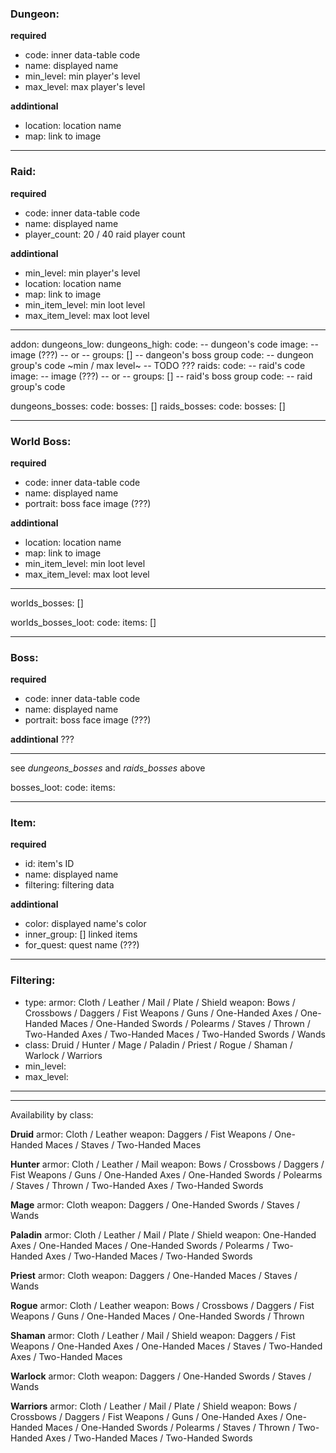 ### Dungeon:

**required**
- code: inner data-table code
- name: displayed name
- min_level: min player's level
- max_level: max player's level

**addintional**
- location: location name
- map: link to image


---

### Raid:

**required**
- code: inner data-table code
- name: displayed name
- player_count: 20 / 40 raid player count

**addintional**
- min_level: min player's level
- location: location name
- map: link to image
- min_item_level: min loot level
- max_item_level: max loot level


---

addon:
dungeons_low:
dungeons_high:
    code: -- dungeon's code
    image: -- image (???)
    -- or --
    groups: [] -- dangeon's boss group 
        code: -- dungeon group's code
        ~min / max level~ -- TODO ???
raids:
    code: -- raid's code
    image: -- image (???)
    -- or --
    groups: [] -- raid's boss group 
        code: -- raid group's code

dungeons_bosses:
    code:
    bosses: []
raids_bosses:
    code:
    bosses: []

---

### World Boss:

**required**
- code: inner data-table code
- name: displayed name
- portrait: boss face image (???)

**addintional**
- location: location name
- map: link to image
- min_item_level: min loot level
- max_item_level: max loot level


---

worlds_bosses: []

worlds_bosses_loot:
    code:
    items: []

---

### Boss:

**required**
- code: inner data-table code
- name: displayed name
- portrait: boss face image (???)

**addintional**
???


---

see _dungeons_bosses_ and _raids_bosses_ above

bosses_loot:
    code:
    items:

---

### Item:

**required**
- id: item's ID
- name: displayed name
- filtering: filtering data

**addintional**
- color: displayed name's color
- inner_group: [] linked items
- for_quest: quest name (???)


---

### Filtering:

- type: 
    armor: Cloth / Leather / Mail / Plate / Shield 
    weapon: Bows / Crossbows / Daggers / Fist Weapons / Guns / One-Handed Axes / One-Handed Maces / 
            One-Handed Swords / Polearms / Staves / Thrown / Two-Handed Axes / Two-Handed Maces / Two-Handed Swords / Wands
- class:
    Druid / Hunter / Mage / Paladin / Priest / Rogue / Shaman / Warlock / Warriors
- min_level: 
- max_level: 

---
---

Availability by class:

**Druid**
    armor: Cloth / Leather 
    weapon: Daggers / Fist Weapons / One-Handed Maces / Staves / Two-Handed Maces

**Hunter**
    armor: Cloth / Leather / Mail
    weapon: Bows / Crossbows / Daggers / Fist Weapons / Guns / One-Handed Axes / One-Handed Swords /
            Polearms / Staves / Thrown / Two-Handed Axes / Two-Handed Swords

**Mage**
    armor: Cloth 
    weapon: Daggers / One-Handed Swords / Staves / Wands

**Paladin**
    armor: Cloth / Leather / Mail / Plate / Shield
    weapon: One-Handed Axes / One-Handed Maces / One-Handed Swords / Polearms / Two-Handed Axes /
            Two-Handed Maces / Two-Handed Swords

**Priest**
    armor: Cloth 
    weapon: Daggers / One-Handed Maces / Staves / Wands

**Rogue**
    armor: Cloth / Leather 
    weapon: Bows / Crossbows / Daggers / Fist Weapons / Guns / One-Handed Maces / One-Handed Swords /
            Thrown

**Shaman**
    armor: Cloth / Leather / Mail / Shield
    weapon: Daggers / Fist Weapons / One-Handed Axes / One-Handed Maces / Staves / Two-Handed Axes /
            Two-Handed Maces

**Warlock**
    armor: Cloth 
    weapon: Daggers / One-Handed Swords / Staves / Wands

**Warriors**
    armor: Cloth / Leather / Mail / Plate  / Shield
    weapon: Bows / Crossbows / Daggers / Fist Weapons / Guns / One-Handed Axes / One-Handed Maces /
            One-Handed Swords / Polearms / Staves / Thrown / Two-Handed Axes / Two-Handed Maces /
            Two-Handed Swords

